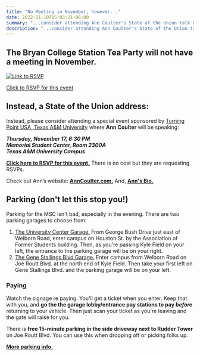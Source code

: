 ```yaml
---
title: "No Meeting in November, however..."
date: 2022-11-10T15:03:21-06:00
summary: "...consider attending Ann Coulter's State of the Union talk on campus."
description: "...consider attending Ann Coulter's State of the Union talk on campus."
---
```


## The Bryan College Station Tea Party will not have a meeting in November.

<div class="align-right" style="width:45%;">
<a href="https://docs.google.com/forms/d/e/1FAIpQLSe6sgBQh8s1mczkc5-kinZBo1yqYVpZjwUphO3rmKQKDIVbgQ/viewform"><img src="/img/turning-point-ann-coulter.jpeg" alt="Link to RSVP"></a>  
<p><a href="https://docs.google.com/forms/d/e/1FAIpQLSe6sgBQh8s1mczkc5-kinZBo1yqYVpZjwUphO3rmKQKDIVbgQ/viewform">Click to RSVP for this event</a></p>
</div>

## Instead, a State of the Union address:

Instead, please consider attending a special event sponsored by [Turning Point USA, Texas A&M University](https://tpusatamu.wixsite.com/website/events) where **Ann Coulter** will be speaking:  

**_Thursday, November 17, 6:30 PM_**  
**_<strong><span class="hilite">Memorial Student Center, Room 2300A</span></strong>  
Texas A&amp;M University Campus_**  

**<a href="https://docs.google.com/forms/d/e/1FAIpQLSe6sgBQh8s1mczkc5-kinZBo1yqYVpZjwUphO3rmKQKDIVbgQ/viewform">Click here to RSVP for this event.</a>** There is no cost but they are requesting RSVPs. 

Check out Ann’s website: **[AnnCoulter.com.](https://anncoulter.com/)** And, **[Ann's Bio.](https://anncoulter.com/bio/)**     

<a name="parking" id="parking"></a>

## Parking (don't let this stop you!)

Parking for the MSC isn't bad, especially in the evening. There are two parking garages to choose from:

1. [The University Center Garage.](https://transport.tamu.edu/parkingmap/tsmap.htm?map=main&cit=20300) From George Bush Drive just east of Welborn Road, enter campus on Houston St. by the Association of Former Students building. Then, as you're passing Kyle Field on your left, the entrance to the parking garage will be on your right.
2. [The Gene Stallings Blvd Garage.](https://transport.tamu.edu/parkingmap/tsmap.htm?map=main&cit=20600) Enter campus from Welborn Road on Joe Routt Blvd. at the north end of Kyle Field. Then take your first left on Gene Stallings Blvd. and the parking garage will be on your left.  

### Paying

Watch the signage re paying. You'll get a ticket when you enter. Keep that with you, and **go the the garage lobby/entrance pay stations to pay *before*** returning to your vehicle. Then just scan your ticket as you're leaving and the gate will raise for you.  

There is **free 15-minute parking in the side driveway next to Rudder Tower** on Joe Routt Blvd.  You can use this when dropping  off or picking folks up.  

**[More parking info.](https://transport.tamu.edu/Parking/visitor.aspx)**






